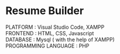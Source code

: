 # Resume Builder
PLATFORM : Visual Studio Code, XAMPP <br>
FRONTEND : HTML, CSS, Javascript <br>
DATABASE : Mysql ( with the help of XAMPP) <br>
PROGRAMMING LANGUAGE : PHP



 

